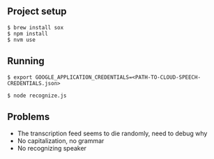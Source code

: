 

## Project setup

    $ brew install sox
    $ npm install
    $ nvm use

## Running

    $ export GOOGLE_APPLICATION_CREDENTIALS=<PATH-TO-CLOUD-SPEECH-CREDENTIALS.json>

    $ node recognize.js

## Problems

- The transcription feed seems to die randomly, need to debug why
- No capitalization, no grammar
- No recognizing speaker
